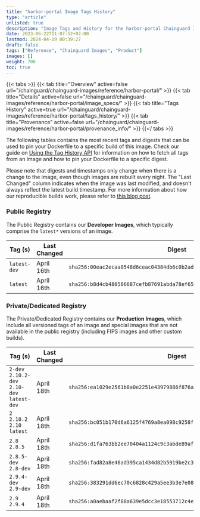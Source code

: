 ```yaml
---
title: "harbor-portal Image Tags History"
type: "article"
unlisted: true
description: "Image Tags and History for the harbor-portal Chainguard Image"
date: 2023-06-22T11:07:52+02:00
lastmod: 2024-04-19 00:39:27
draft: false
tags: ["Reference", "Chainguard Images", "Product"]
images: []
weight: 700
toc: true
---
```


{{< tabs >}}
{{< tab title="Overview" active=false url="/chainguard/chainguard-images/reference/harbor-portal/" >}}
{{< tab title="Details" active=false url="/chainguard/chainguard-images/reference/harbor-portal/image_specs/" >}}
{{< tab title="Tags History" active=true url="/chainguard/chainguard-images/reference/harbor-portal/tags_history/" >}}
{{< tab title="Provenance" active=false url="/chainguard/chainguard-images/reference/harbor-portal/provenance_info/" >}}
{{</ tabs >}}

The following tables contains the most recent tags and digests that can be used to pin your Dockerfile to a specific build of this image. Check our guide on [Using the Tag History API](/chainguard/chainguard-images/using-the-tag-history-api/) for information on how to fetch all tags from an image and how to pin your Dockerfile to a specific digest.

Please note that digests and timestamps only change when there is a change to the image, even though images are rebuilt every night. The "Last Changed" column indicates when the image was last modified, and doesn't always reflect the latest build timestamp. For more information about how our reproducible builds work, please refer to [this blog post](https://www.chainguard.dev/unchained/reproducing-chainguards-reproducible-image-builds).

### Public Registry
The Public Registry contains our **Developer Images**, which typically comprise the `latest*` versions of an image.

| Tag (s)       | Last Changed | Digest                                                                    |
|---------------|--------------|---------------------------------------------------------------------------|
|  `latest-dev` | April 16th   | `sha256:00eac2ecaa0548d6ceac04384db6c0b2adfe203e73eb6ea00ec3e53385465a98` |
|  `latest`     | April 16th   | `sha256:b8d4cb480506687cefb87691abda78ef652b1e772c807ce2d0f36d2d1ecbe200` |


### Private/Dedicated Registry
The Private/Dedicated Registry contains our **Production Images**, which include all versioned tags of an image and special images that are not available in the public registry (including FIPS images and other custom builds).

| Tag (s)                                       | Last Changed | Digest                                                                    |
|-----------------------------------------------|--------------|---------------------------------------------------------------------------|
|  `2-dev` `2.10.2-dev` `2.10-dev` `latest-dev` | April 18th   | `sha256:ea1029e2561b8a0e2251e43979886f876ab7b7b9bba4831d09ab1f1fd7e95702` |
|  `2` `2.10.2` `2.10` `latest`                 | April 18th   | `sha256:bc051b170d6a6125f4769a8ea098c9258f100b76fc9ce55b2697350109f51576` |
|  `2.8` `2.8.5`                                | April 18th   | `sha256:d1fa763bb2ee70404a1124c9c3abde89afc4d159a66eaf5847715860f9eb40d6` |
|  `2.8.5-dev` `2.8-dev`                        | April 18th   | `sha256:fad82a8e46ad395ca1434d82b5919be2c3acfa811f16be07efebc8a482164329` |
|  `2.9.4-dev` `2.9-dev`                        | April 18th   | `sha256:383291dd6ec70c6828c429a5ee3b3e7e08469256affd91feb2f30618bb8a1ed0` |
|  `2.9` `2.9.4`                                | April 18th   | `sha256:a0aebaaf2f88a639e5dcc3e18553712c4e6ba03b0bb3341e9ed361c51a0b1d98` |

